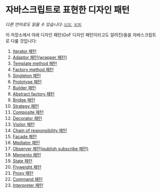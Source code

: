 # 자바스크립트로 표현한 디자인 패턴

*다른 언어로도 읽을 수 있습니다*: [🇺🇸](https://github.com/ygnoh/design-patterns-in-javascript/blob/master/README.md), [🇰🇷](https://github.com/ygnoh/design-patterns-in-javascript/blob/master/README.ko.md)

이 저장소에서 아래 디자인 패턴(GoF 디자인 패턴이라고도 알려진)들을 자바스크립트로 다룰 것입니다:

1. [Iterator 패턴](https://github.com/ygnoh/design-patterns-in-javascript/tree/master/01-iterator-pattern)
2. [Adaptor 패턴(wrapper 패턴)](https://github.com/ygnoh/design-patterns-in-javascript/tree/master/02-Adapter(wrapper)-pattern)
3. [Template method 패턴](https://github.com/ygnoh/design-patterns-in-javascript/tree/master/03-Template-method-pattern)
4. [Factory method 패턴](https://github.com/ygnoh/design-patterns-in-javascript/tree/master/04-factory-method-pattern)
5. [Singleton 패턴](https://github.com/ygnoh/design-patterns-in-javascript/tree/master/05-singleton-pattern)
6. [Prototype 패턴](https://github.com/ygnoh/design-patterns-in-javascript/tree/master/06-prototype-pattern)
7. [Builder 패턴](https://github.com/ygnoh/design-patterns-in-javascript/tree/master/07-builder-pattern)
8. [Abstract factory 패턴](https://github.com/ygnoh/design-patterns-in-javascript/tree/master/08-abstract-factory-pattern)
9. [Bridge 패턴](https://github.com/ygnoh/design-patterns-in-javascript/tree/master/09-bridge-pattern)
10. [Strategy 패턴](https://github.com/ygnoh/design-patterns-in-javascript/tree/master/10-strategy-pattern)
11. [Composite 패턴](https://github.com/ygnoh/design-patterns-in-javascript/tree/master/11-composite-pattern)
12. [Decorator 패턴](https://github.com/ygnoh/design-patterns-in-javascript/tree/master/12-decorator-pattern)
13. [Visitor 패턴](https://github.com/ygnoh/design-patterns-in-javascript/tree/master/13-visitor-pattern)
14. [Chain of responsibility 패턴](https://github.com/ygnoh/design-patterns-in-javascript/tree/master/14-chain-of-responsibility-pattern)
15. [Facade 패턴](https://github.com/ygnoh/design-patterns-in-javascript/tree/master/15-facade-pattern)
16. [Mediator 패턴](https://github.com/ygnoh/design-patterns-in-javascript/tree/master/16-mediator-pattern)
17. [Observer 패턴(publish subscribe 패턴)](https://github.com/ygnoh/design-patterns-in-javascript/tree/master/17-observer-pattern)
18. [Memento 패턴](https://github.com/ygnoh/design-patterns-in-javascript/tree/master/18-memento-pattern)
19. [State 패턴](https://github.com/ygnoh/design-patterns-in-javascript/tree/master/19-state-pattern)
20. [Flyweight 패턴](https://github.com/ygnoh/design-patterns-in-javascript/tree/master/20-flyweight-pattern)
21. [Proxy 패턴](https://github.com/ygnoh/design-patterns-in-javascript/tree/master/21-proxy-pattern)
22. [Command 패턴](https://github.com/ygnoh/design-patterns-in-javascript/tree/master/22-command-pattern)
23. [Interpreter 패턴](https://github.com/ygnoh/design-patterns-in-javascript/tree/master/23-interpreter-pattern)
